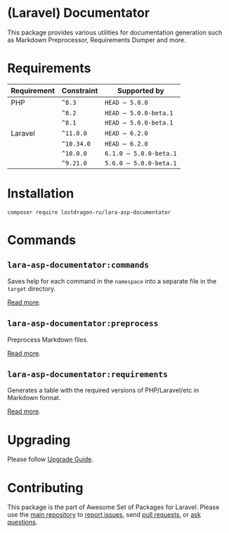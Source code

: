 # (Laravel) Documentator

This package provides various utilities for documentation generation such as Markdown Preprocessor, Requirements Dumper and more.

[include:exec]: <../../dev/artisan lara-asp-documentator:requirements>
[//]: # (start: 876a9177c0e8e3722ac84e8f3888245fc9070a64a87dedfe7c9d9ba2a13b374b)
[//]: # (warning: Generated automatically. Do not edit.)

# Requirements

| Requirement  | Constraint          | Supported by |
|--------------|---------------------|------------------|
|  PHP  | `^8.3` |   `HEAD ⋯ 5.0.0`   |
|  | `^8.2` |   `HEAD ⋯ 5.0.0-beta.1`   |
|  | `^8.1` |   `HEAD ⋯ 5.0.0-beta.1`   |
|  Laravel  | `^11.0.0` |   `HEAD ⋯ 6.2.0`   |
|  | `^10.34.0` |   `HEAD ⋯ 6.2.0`   |
|  | `^10.0.0` |   `6.1.0 ⋯ 5.0.0-beta.1`   |
|  | `^9.21.0` |   `5.6.0 ⋯ 5.0.0-beta.1`   |

[//]: # (end: 876a9177c0e8e3722ac84e8f3888245fc9070a64a87dedfe7c9d9ba2a13b374b)

[include:template]: ../../docs/Shared/Installation.md ({"data": {"package": "documentator"}})
[//]: # (start: d830b5dad8950e88a29e14aa443ca509cfa19889b5c3792b00691760fb8618bb)
[//]: # (warning: Generated automatically. Do not edit.)

# Installation

```shell
composer require lastdragon-ru/lara-asp-documentator
```

[//]: # (end: d830b5dad8950e88a29e14aa443ca509cfa19889b5c3792b00691760fb8618bb)

# Commands

[include:document-list]: ./docs/Commands
[//]: # (start: 3183e17484393f086cbec523de70a97446749151d781d55ef8f480075e5c75b9)
[//]: # (warning: Generated automatically. Do not edit.)

## `lara-asp-documentator:commands`

Saves help for each command in the `namespace` into a separate file in the `target` directory.

[Read more](<docs/Commands/commands.md>).

## `lara-asp-documentator:preprocess`

Preprocess Markdown files.

[Read more](<docs/Commands/preprocess.md>).

## `lara-asp-documentator:requirements`

Generates a table with the required versions of PHP/Laravel/etc in Markdown format.

[Read more](<docs/Commands/requirements.md>).

[//]: # (end: 3183e17484393f086cbec523de70a97446749151d781d55ef8f480075e5c75b9)

[include:file]: ../../docs/Shared/Upgrading.md
[//]: # (start: e9139abedb89f69284102c9112b548fd7add07cf196259916ea4f1c98977223b)
[//]: # (warning: Generated automatically. Do not edit.)

# Upgrading

Please follow [Upgrade Guide](UPGRADE.md).

[//]: # (end: e9139abedb89f69284102c9112b548fd7add07cf196259916ea4f1c98977223b)

[include:file]: ../../docs/Shared/Contributing.md
[//]: # (start: 057ec3a599c54447e95d6dd2e9f0f6a6621d9eb75446a5e5e471ba9b2f414b89)
[//]: # (warning: Generated automatically. Do not edit.)

# Contributing

This package is the part of Awesome Set of Packages for Laravel. Please use the [main repository](https://github.com/LastDragon-ru/lara-asp) to [report issues](https://github.com/LastDragon-ru/lara-asp/issues), send [pull requests](https://github.com/LastDragon-ru/lara-asp/pulls), or [ask questions](https://github.com/LastDragon-ru/lara-asp/discussions).

[//]: # (end: 057ec3a599c54447e95d6dd2e9f0f6a6621d9eb75446a5e5e471ba9b2f414b89)
